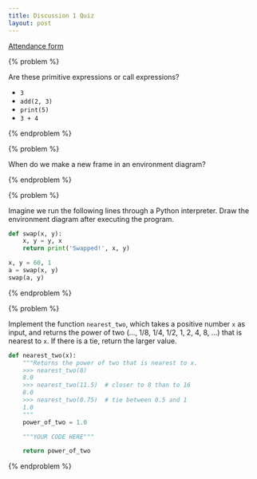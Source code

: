 ```yaml
---
title: Discussion 1 Quiz
layout: post
---
```


[Attendance form](http://goo.gl/forms/FEBS5UMcIO)

{% problem %}

Are these primitive expressions or call expressions?

* `3`
* `add(2, 3)`
* `print(5)`
* `3 + 4`

<!-- {% solution %}

* 3 is a number (primitive expression)
* `add(2, 3)` is calling the function `add` (call expression)
* `print(5)` is calling the builtin function `print` (call expression)
* `3 + 4` is calling the builtin function `__add__` (call expression)

The last one's tricky! Try typing these two into a Python interpreter to convince yourself:

```python
>>> 3 + 4
7
>>> (3).__add__(4)
7
```
{% endsolution %} -->
{% endproblem %}



{% problem %}

When do we make a new frame in an environment diagram?

<!-- {% solution %}

We make a new frame whenever we call a _user-defined_ function. This means we don't create frames for builtin function calls like `abs(x)` and `3 + 4`. We also don't create frames for imported functions!

{% endsolution %} -->
{% endproblem %}


{% problem %}

Imagine we run the following lines through a Python interpreter. Draw the environment diagram after executing the program.

```python
def swap(x, y):
    x, y = y, x
    return print('Swapped!', x, y)

x, y = 60, 1
a = swap(x, y)
swap(a, y)
```

<!-- {% solution %}
{% environment %}
http://pythontutor.com/composingprograms.html#code=def+swap(x,+y%29%3A%0A++++x,+y+%3D+y,+x%0A++++return+print('Swapped!',+x,+y%29%0A%0Ax,+y+%3D+60,+1%0Aa+%3D+swap(x,+y%29%0Aswap(a,+y%29&mode=display&origin=composingprograms.js&cumulative=true&py=3&rawInputLstJSON=%5B%5D&curInstr=0
{% endenvironment %}
{% endsolution %} -->
{% endproblem %}



{% problem %}

Implement the function `nearest_two`, which takes a positive number `x` as input, and returns the power of two (..., 1/8, 1/4, 1/2, 1, 2, 4, 8, ...) that is nearest to `x`. If there is a tie, return the larger value.

```python
def nearest_two(x):
    """Returns the power of two that is nearest to x.
    >>> nearest_two(8)
    8.0
    >>> nearest_two(11.5)  # closer to 8 than to 16
    8.0
    >>> nearest_two(0.75)  # tie between 0.5 and 1
    1.0
    """
    power_of_two = 1.0

    """YOUR CODE HERE"""

    return power_of_two
```

<!-- {% solution %}

```python
def nearest_two(x):
    """Returns the power of two that is nearest to x.
    >>> nearest_two(8)
    8.0
    >>> nearest_two(11.5)  # closer to 8 than to 16
    8.0
    >>> nearest_two(0.75)  # tie between 0.5 and 1
    1.0
    """
    power_of_two = 1.0

    if x < 1:
        factor = 0.5
    else:
        factor = 2.0

    while abs(power_of_two * factor - x) < abs(power_of_two - x):
        power_of_two *= factor

    # Check if our powers are equidistant
    if abs(power_of_two * 2 - x) == abs(power_of_two - x):
        power_of_two *= 2

    return power_of_two
```

{% endsolution %} -->
{% endproblem %}
